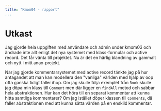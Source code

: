 ```yaml
---
title: "Kmom04 - rapport"
...
```


Utkast
===========================================

Jag gjorde hela uppgiften med användare och admin under kmom03 och ändrade inte allt enligt det nya systemet med klass-formulär och active record. Det får vänta till projektet. Nu är det en härlig blandning av gammalt och nytt i mitt anax-projekt.

När jag gjorde kommentarsystemet med active record tänkte jag på hur antagandet att man kan modellera den "vanliga" världen med hjälp av oop ofta ganska tidigt faller ihop. Om jag skulle följa exemplet från `Book` skulle jag döpa min klass till `Comment` men där ligger en `findAll` metod och sabbar hela abstraktionen. Hur kan det höra till en separat kommentar att kunna hitta samtliga kommentarer? Om jag istället döper klassen till `Comments`, då faller abstraktionen med att kunna sätta värden på en enskild kommentar.
